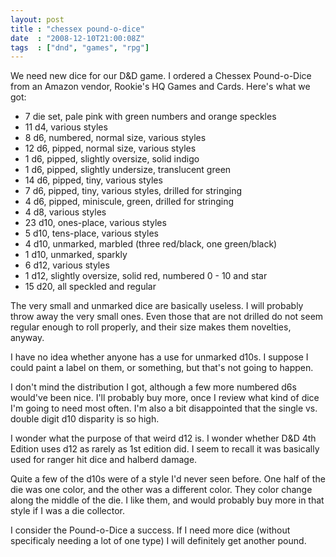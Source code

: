 ```yaml
---
layout: post
title : "chessex pound-o-dice"
date  : "2008-12-10T21:00:08Z"
tags  : ["dnd", "games", "rpg"]
---
```

We need new dice for our D&D game.  I ordered a Chessex Pound-o-Dice from an
Amazon vendor, Rookie's HQ Games and Cards.  Here's what we got:

* 7 die set, pale pink with green numbers and orange speckles
* 11 d4,  various styles
*  8 d6,  numbered, normal size, various styles
* 12 d6,  pipped, normal size, various styles
*  1 d6,  pipped, slightly oversize, solid indigo
*  1 d6,  pipped, slightly undersize, translucent green
* 14 d6,  pipped, tiny, various styles
*  7 d6,  pipped, tiny, various styles, drilled for stringing
*  4 d6,  pipped, miniscule, green, drilled for stringing
*  4 d8,  various styles
* 23 d10, ones-place, various styles
*  5 d10, tens-place, various styles
*  4 d10, unmarked, marbled (three red/black, one green/black)
*  1 d10, unmarked, sparkly
*  6 d12, various styles
*  1 d12, slightly oversize, solid red, numbered 0 - 10 and star
* 15 d20, all speckled and regular

The very small and unmarked dice are basically useless.  I will probably throw
away the very small ones.  Even those that are not drilled do not seem regular
enough to roll properly, and their size makes them novelties, anyway.

I have no idea whether anyone has a use for unmarked d10s.  I suppose I could
paint a label on them, or something, but that's not going to happen.

I don't mind the distribution I got, although a few more numbered d6s would've
been nice.  I'll probably buy more, once I review what kind of dice I'm going
to need most often.  I'm also a bit disappointed that the single vs. double
digit d10 disparity is so high.

I wonder what the purpose of that weird d12 is.  I wonder whether D&D 4th
Edition uses d12 as rarely as 1st edition did.  I seem to recall it was
basically used for ranger hit dice and halberd damage.

Quite a few of the d10s were of a style I'd never seen before.  One half of the
die was one color, and the other was a different color.  They color change
along the middle of the die.  I like them, and would probably buy more in that
style if I was a die collector.

I consider the Pound-o-Dice a success.  If I need more dice (without
specificaly needing a lot of one type) I will definitely get another pound.

